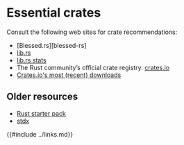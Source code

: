 # Essential crates

Consult the following web sites for crate recommendations:

- [Blessed.rs][blessed-rs]
- [lib.rs]( https://lib.rs/ )
- [lib.rs stats]( https://lib.rs/stats )
- The Rust community’s official crate registry: [crates.io]( https://crates.io )
- [Crates.io's most (recent) downloads]( https://crates.io/crates?sort=recent-downloads )

## Older resources

- [Rust starter pack]( https://opheron.github.io/rust-starter-pack/ )
- [stdx]( https://github.com/brson/stdx )

{{#include ../links.md}}
